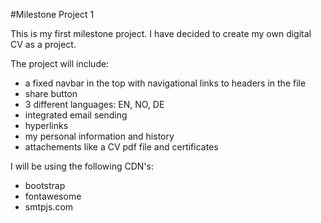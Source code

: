 #Milestone Project 1

This is my first milestone project. I have decided to create my own digital CV as a project.

The project will include:
* a fixed navbar in the top with navigational links to headers in the file
* share button
* 3 different languages: EN, NO, DE
* integrated email sending
* hyperlinks
* my personal information and history
* attachements like a CV pdf file and certificates

I will be using the following CDN's:
- bootstrap
- fontawesome
- smtpjs.com